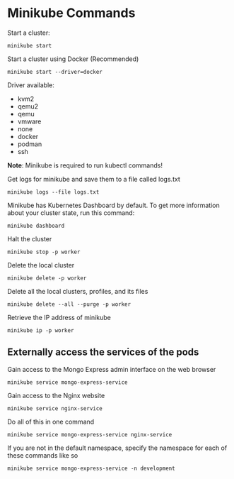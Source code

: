 # Minikube Commands

Start a cluster:
```
minikube start
```

Start a cluster using Docker (Recommended)
```
minikube start --driver=docker
```

Driver available:
- kvm2
- qemu2
- qemu
- vmware
- none
- docker
- podman
- ssh

**Note**: Minikube is required to run kubectl commands!

Get logs for minikube and save them to a file called logs.txt
```
minikube logs --file logs.txt
```

Minikube has Kubernetes Dashboard by default. To get more information about your cluster state, run this command:
```
minikube dashboard
```

Halt the cluster
```
minikube stop -p worker
```

Delete the local cluster
```
minikube delete -p worker
```

Delete all the local clusters, profiles, and its files
```
minikube delete --all --purge -p worker
```

Retrieve the IP address of minikube
```
minikube ip -p worker
```

## Externally access the services of the pods

Gain access to the Mongo Express admin interface on the web browser
```
minikube service mongo-express-service
```

Gain access to the Nginx website
```
minikube service nginx-service
```

Do all of this in one command
```
minikube service mongo-express-service nginx-service
```

If you are not in the default namespace, specify the namespace for each of these commands like so
```
minikube service mongo-express-service -n development
```